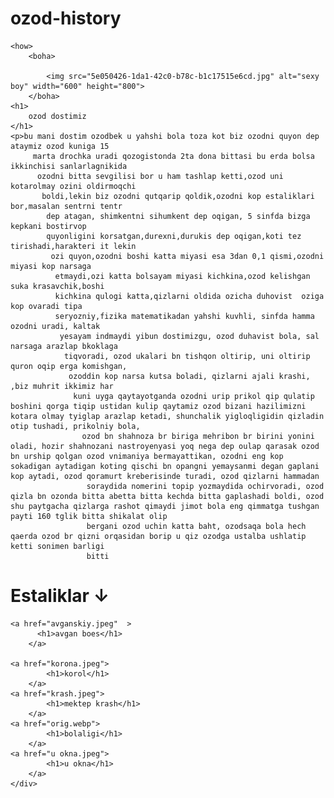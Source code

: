 # ozod-history
<html>
<head>
<title>Ozodbekni hoyoti </title>

<style>how {
    float: right;
    text-align: center;
    width: 100%;
}
</style>

<style>
    boha {
        float: left;
        
    }
</style>

</head>

<body>
    
    <how>
        <boha>
            
            <img src="5e050426-1da1-42c0-b78c-b1c17515e6cd.jpg" alt="sexy boy" width="600" height="800">
        </boha>
    <h1>
        ozod dostimiz
    </h1>
    <p>bu mani dostim ozodbek u yahshi bola toza kot biz ozodni quyon dep ataymiz ozod kuniga 15
         marta drochka uradi qozogistonda 2ta dona bittasi bu erda bolsa ikkinchisi sanlarlagnikida
          ozodni bitta sevgilisi bor u ham tashlap ketti,ozod uni kotarolmay ozini oldirmoqchi
           boldi,lekin biz ozodni qutqarip qoldik,ozodni kop estaliklari bor,masalan sentrni tentr
            dep atagan, shimkentni sihumkent dep oqigan, 5 sinfda bizga kepkani bostirvop 
            quyonligini korsatgan,durexni,durukis dep oqigan,koti tez tirishadi,harakteri it lekin
             ozi quyon,ozodni boshi katta miyasi esa 3dan 0,1 qismi,ozodni miyasi kop narsaga
              etmaydi,ozi katta bolsayam miyasi kichkina,ozod kelishgan suka krasavchik,boshi 
              kichkina qulogi katta,qizlarni oldida ozicha duhovist  oziga kop ovaradi tipa 
              seryozniy,fizika matematikadan yahshi kuvhli, sinfda hamma ozodni uradi, kaltak
               yesayam indmaydi yibun dostimizgu, ozod duhavist bola, sal narsaga arazlap bkoklaga
                tiqvoradi, ozod ukalari bn tishqon oltirip, uni oltirip quron oqip erga komishgan,
                 ozoddin kop narsa kutsa boladi, qizlarni ajali krashi, ,biz muhrit ikkimiz har
                  kuni uyga qaytayotganda ozodni urip prikol qip qulatip boshini qorga tiqip ustidan kulip qaytamiz ozod bizani hazilimizni kotara olmay tyiglap arazlap ketadi, shunchalik yigloqligidin qizladin otip tushadi, prikolniy bola,
                    ozod bn shahnoza br biriga mehribon br birini yonini oladi, hozir shahnozani nastroyenyasi yoq nega dep oulap qarasak ozod bn urship qolgan ozod vnimaniya bermayattikan, ozodni eng kop sokadigan aytadigan koting qischi bn opangni yemaysanmi degan gaplani kop aytadi, ozod qoramurt kreberisinde turadi, ozod qizlarni hammadan
                     soraydida nomerini topip yozmaydida ochirvoradi, ozod qizla bn ozonda bitta abetta bitta kechda bitta gaplashadi boldi, ozod shu paytgacha qizlarga rashot qimaydi jimot bola eng qimmatga tushgan payti 160 tglik bitta shikalat olip
                     bergani ozod uchin katta baht, ozodsaqa bola hech qaerda ozod br qizni orqasidan borip u qiz ozodga ustalba ushlatip ketti sonimen barligi 
                     bitti
    
<h1>Estaliklar ↓
</h1>
    
  <div>

    <a href="avganskiy.jpeg"  >
          <h1>avgan boes</h1> 
        </a> 
        
    <a href="korona.jpeg">
            <h1>korol</h1>
        </a>
    <a href="krash.jpeg">
            <h1>mektep krash</h1>
        </a>
    <a href="orig.webp">
            <h1>bolaligi</h1>
        </a>    
    <a href="u okna.jpeg">
            <h1>u okna</h1>
        </a>
    </div>  

